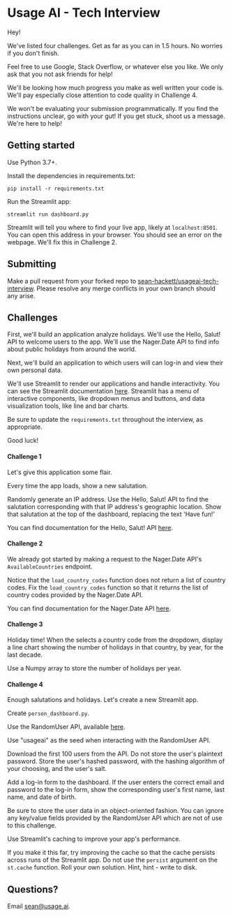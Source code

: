 # Usage AI - Tech Interview

Hey!

We've listed four challenges. Get as far as you can in 1.5 hours. No worries if you don't finish.

Feel free to use Google, Stack Overflow, or whatever else you like. We only ask that you not ask friends for help!

We'll be looking how much progress you make as well written your code is. We'll pay especially close attention to code quality in Challenge 4.

We won't be evaluating your submission programmatically. If you find the instructions unclear, go with your gut! If you get stuck, shoot us a message. We're here to help!

## Getting started

Use Python 3.7+.

Install the dependencies in requirements.txt:

```
pip install -r requirements.txt
```

Run the Streamlit app:

```
streamlit run dashboard.py
```

Streamlit will tell you where to find your live app, likely at ```localhost:8501```. You can open this address in your browser. You should see an error on the webpage. We'll fix this in Challenge 2.

## Submitting

Make a pull request from your forked repo to [sean-hackett/usageai-tech-interview](https://github.com/sean-hackett/usageai-tech-interview). Please resolve any merge conflicts in your own branch should any arise.

## Challenges

First, we'll build an application analyze holidays. We'll use the Hello, Salut! API to welcome users to the app. We'll use the Nager.Date API to find info about public holidays from around the world.

Next, we'll build an application to which users will can log-in and view their own personal data.

We'll use Streamlit to render our applications and handle interactivity. You can see the Streamlit documentation [here](https://docs.streamlit.io/en/stable/api.html). Streamlit has a menu of interactive components, like dropdown menus and buttons, and data visualization tools, like line and bar charts.

Be sure to update the ```requirements.txt``` throughout the interview, as appropriate.

Good luck!


#### Challenge 1

Let's give this application some flair.

Every time the app loads, show a new salutation.

Randomly generate an IP address. Use the Hello, Salut! API to find the salutation corresponding with that IP address's geographic location. Show that salutation at the top of the dashboard, replacing the text 'Have fun!'

You can find documentation for the Hello, Salut! API [here](https://fourtonfish.com/project/hellosalut-api/).


#### Challenge 2

We already got started by making a request to the Nager.Date API's ```AvailableCountries``` endpoint.

Notice that the ```load_country_codes``` function does not return a list of country codes. Fix the ```load_country_codes``` function so that it returns the list of country codes provided by the Nager.Date API.

You can find documentation for the Nager.Date API [here](https://date.nager.at/swagger/index.html).


#### Challenge 3

Holiday time! When the selects a country code from the dropdown, display a line chart showing the number of holidays in that country, by year, for the last decade.

Use a Numpy array to store the number of holidays per year.


#### Challenge 4

Enough salutations and holidays. Let's create a new Streamlit app.

Create ```person_dashboard.py```.

Use the RandomUser API, available [here](https://randomuser.me/).

Use "usageai" as the seed when interacting with the RandomUser API.

Download the first 100 users from the API. Do not store the user's plaintext password. Store the user's hashed password, with the hashing algorithm of your choosing, and the user's salt.

Add a log-in form to the dashboard. If the user enters the correct email and password to the log-in form, show the corresponding user's first name, last name, and date of birth.

Be sure to store the user data in an object-oriented fashion. You can ignore any key/value fields provided by the RandomUser API which are not of use to this challenge.

Use Streamlit's caching to improve your app's performance.

If you make it this far, try improving the cache so that the cache persists across runs of the Streamlit app. Do not use the ```persist``` argument on the ```st.cache``` function. Roll your own solution. Hint, hint - write to disk.

## Questions?

Email sean@usage.ai.